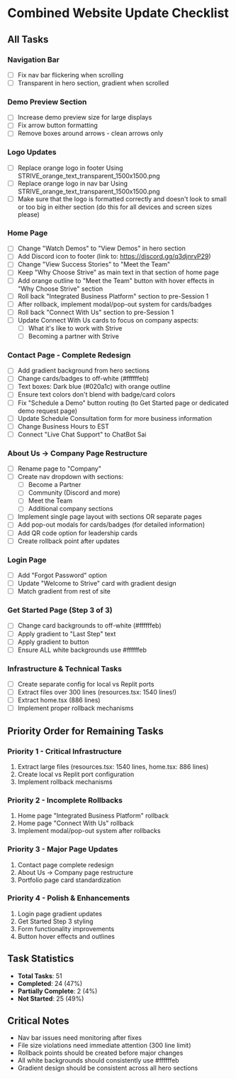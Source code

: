 # Combined Website Update Checklist

## All Tasks

### Navigation Bar
- [ ] Fix nav bar flickering when scrolling
- [ ] Transparent in hero section, gradient when scrolled

### Demo Preview Section
- [ ] Increase demo preview size for large displays
- [ ] Fix arrow button formatting
- [ ] Remove boxes around arrows - clean arrows only

### Logo Updates
- [ ] Replace orange logo in footer Using STRIVE_orange_text_transparent_1500x1500.png
- [ ] Replace orange logo in nav bar Using STRIVE_orange_text_transparent_1500x1500.png
- [ ] Make sure that the logo is formatted correctly and doesn't look to small or too big in either section (do this for all devices and screen sizes please)

### Home Page
- [ ] Change "Watch Demos" to "View Demos" in hero section
- [ ] Add Discord icon to footer (link to: https://discord.gg/q3djnrvP29)
- [ ] Change "View Success Stories" to "Meet the Team"
- [ ] Keep "Why Choose Strive" as main text in that section of home page
- [ ] Add orange outline to "Meet the Team" button with hover effects in "Why Choose Strive" section
- [ ] Roll back "Integrated Business Platform" section to pre-Session 1
- [ ] After rollback, implement modal/pop-out system for cards/badges
- [ ] Roll back "Connect With Us" section to pre-Session 1
- [ ] Update Connect With Us cards to focus on company aspects:
  - [ ] What it's like to work with Strive
  - [ ] Becoming a partner with Strive

### Contact Page - Complete Redesign
- [ ] Add gradient background from hero sections
- [ ] Change cards/badges to off-white (#ffffffeb)
- [ ] Text boxes: Dark blue (#020a1c) with orange outline
- [ ] Ensure text colors don't blend with badge/card colors
- [ ] Fix "Schedule a Demo" button routing (to Get Started page or dedicated demo request page)
- [ ] Update Schedule Consultation form for more business information
- [ ] Change Business Hours to EST
- [ ] Connect "Live Chat Support" to ChatBot Sai

### About Us → Company Page Restructure
- [ ] Rename page to "Company"
- [ ] Create nav dropdown with sections:
  - [ ] Become a Partner
  - [ ] Community (Discord and more)
  - [ ] Meet the Team
  - [ ] Additional company sections
- [ ] Implement single page layout with sections OR separate pages
- [ ] Add pop-out modals for cards/badges (for detailed information)
- [ ] Add QR code option for leadership cards
- [ ] Create rollback point after updates

### Login Page
- [ ] Add "Forgot Password" option
- [ ] Update "Welcome to Strive" card with gradient design
- [ ] Match gradient from rest of site

### Get Started Page (Step 3 of 3)
- [ ] Change card backgrounds to off-white (#ffffffeb)
- [ ] Apply gradient to "Last Step" text
- [ ] Apply gradient to button
- [ ] Ensure ALL white backgrounds use #ffffffeb

### Infrastructure & Technical Tasks
- [ ] Create separate config for local vs Replit ports
- [ ] Extract files over 300 lines (resources.tsx: 1540 lines!)
- [ ] Extract home.tsx (886 lines)
- [ ] Implement proper rollback mechanisms

## Priority Order for Remaining Tasks

### Priority 1 - Critical Infrastructure
1. Extract large files (resources.tsx: 1540 lines, home.tsx: 886 lines)
2. Create local vs Replit port configuration
3. Implement rollback mechanisms

### Priority 2 - Incomplete Rollbacks
1. Home page "Integrated Business Platform" rollback
2. Home page "Connect With Us" rollback
3. Implement modal/pop-out system after rollbacks

### Priority 3 - Major Page Updates
1. Contact page complete redesign
2. About Us → Company page restructure
3. Portfolio page card standardization

### Priority 4 - Polish & Enhancements
1. Login page gradient updates
2. Get Started Step 3 styling
3. Form functionality improvements
4. Button hover effects and outlines

## Task Statistics
- **Total Tasks**: 51
- **Completed**: 24 (47%)
- **Partially Complete**: 2 (4%)
- **Not Started**: 25 (49%)

## Critical Notes
- Nav bar issues need monitoring after fixes
- File size violations need immediate attention (300 line limit)
- Rollback points should be created before major changes
- All white backgrounds should consistently use #ffffffeb
- Gradient design should be consistent across all hero sections